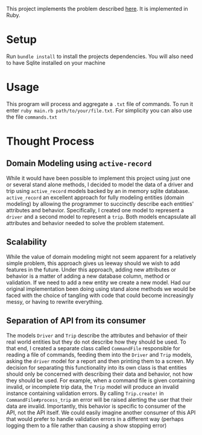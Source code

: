 This project implements the problem described [here](https://gist.github.com/dan-manges/1e1854d0704cb9132b74). It is implemented in Ruby.

# Setup

Run `bundle install` to install the projects dependencies.
You will also need to have Sqlite installed on your machine 

# Usage

This program will process and aggregate a `.txt` file of commands. To run it enter `ruby main.rb path/to/your/file.txt`. For simplicity you can also use the file `commands.txt`

# Thought Process

## Domain Modeling using `active-record`
While it would have been possible to implement this project using just one or several stand alone methods, I decided to model the data of a driver and trip using `active_record` models backed by an in memory sqlite database. `active_record` an excellent approach for fully modeling entities (domain modeling) by allowing the programmer to succinctly describe each entities' attributes and behavior. Specifically, I created one model to represent a `driver` and a second model to represent a `trip`. Both models encapsulate all attributes and behavior needed to solve the problem statement.

## Scalability ##

While the value of domain modeling might not seem apparent for a relatively simple problem, this approach gives us leeway should we wish to add features in the future. Under this approach, adding new attributes or behavior is a matter of adding a new database column, method or validation. If we need to add a new entity we create a new model. Had our original implementation been doing using stand alone methods we would be faced with the choice of tangling with code that could become increasingly messy, or having to rewrite everything.

## Separation of API from its consumer ##

The models `Driver` and `Trip` describe the attributes and behavior of their real world entities but they do not describe how they should be used. To that end, I created a separate class called `CommandFile` responsible for reading a file of commands, feeding them into the `Driver` and `Trip` models, asking the `driver` model for a report and then printing them to a screen. My decision for separating this functionality into its own class is that entities should only be concerned with describing their data and behavior, not how they should be used. For example, when a command file is given containing invalid, or incomplete trip data, the `Trip` model will produce an invalid instance containing validation errors. By calling `Trip.create!` in `CommandFile#process_trip` an error will be raised alerting the user that their data are invalid. Importantly, this behavior is specific to consumer of the API, not the API itself. We could easily imagine another consumer of this API that would prefer to handle validation errors in a different way (perhaps logging them to a file rather than causing a show stopping error)
